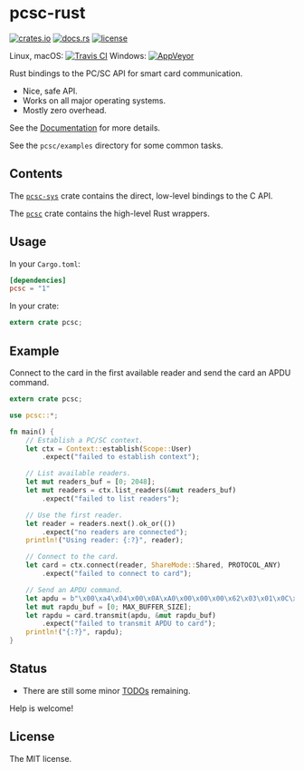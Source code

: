 # pcsc-rust

[![crates.io](https://img.shields.io/crates/v/pcsc.svg)](https://crates.io/crates/pcsc)
[![docs.rs](https://docs.rs/pcsc/badge.svg)](https://docs.rs/pcsc)
[![license](http://img.shields.io/badge/license-MIT-blue.svg)](https://github.com/bluetech/pcsc-rust/blob/master/LICENSE-MIT)

Linux, macOS: [![Travis CI](https://travis-ci.org/bluetech/pcsc-rust.svg?branch=master)](https://travis-ci.org/bluetech/pcsc-rust)
Windows: [![AppVeyor](https://ci.appveyor.com/api/projects/status/s16sb4kt79v7yop4/branch/master?svg=true)](https://ci.appveyor.com/project/bluetech/pcsc-rust/branch/master)

Rust bindings to the PC/SC API for smart card communication.

- Nice, safe API.
- Works on all major operating systems.
- Mostly zero overhead.

See the [Documentation](https://docs.rs/pcsc) for more details.

See the `pcsc/examples` directory for some common tasks.

## Contents

The [`pcsc-sys`](https://docs.rs/pcsc-sys) crate contains the direct,
low-level bindings to the C API.

The [`pcsc`](https://docs.rs/pcsc) crate contains the high-level Rust
wrappers.

## Usage

In your `Cargo.toml`:

```toml
[dependencies]
pcsc = "1"
```

In your crate:

```rust
extern crate pcsc;
```

## Example

Connect to the card in the first available reader and send the card an
APDU command.

```rust
extern crate pcsc;

use pcsc::*;

fn main() {
    // Establish a PC/SC context.
    let ctx = Context::establish(Scope::User)
        .expect("failed to establish context");

    // List available readers.
    let mut readers_buf = [0; 2048];
    let mut readers = ctx.list_readers(&mut readers_buf)
        .expect("failed to list readers");

    // Use the first reader.
    let reader = readers.next().ok_or(())
        .expect("no readers are connected");
    println!("Using reader: {:?}", reader);

    // Connect to the card.
    let card = ctx.connect(reader, ShareMode::Shared, PROTOCOL_ANY)
        .expect("failed to connect to card");

    // Send an APDU command.
    let apdu = b"\x00\xa4\x04\x00\x0A\xA0\x00\x00\x00\x62\x03\x01\x0C\x06\x01";
    let mut rapdu_buf = [0; MAX_BUFFER_SIZE];
    let rapdu = card.transmit(apdu, &mut rapdu_buf)
        .expect("failed to transmit APDU to card");
    println!("{:?}", rapdu);
}
```

## Status

- There are still some minor [TODOs](https://github.com/bluetech/pcsc-rust/search?q=TODO)
  remaining.

Help is welcome!

## License

The MIT license.
